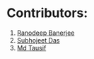 # Contributors:

1. [Ranodeep Banerjee](https://github.com/ranodeepbanerjee)
2. [Subhojeet Das](https://github.com/subhojeetdas1107)
3. [Md Tausif](https://github.com/md-tausif09)
